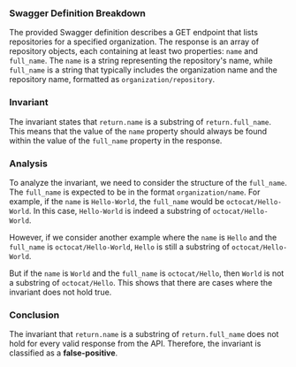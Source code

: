 ### Swagger Definition Breakdown
The provided Swagger definition describes a GET endpoint that lists repositories for a specified organization. The response is an array of repository objects, each containing at least two properties: `name` and `full_name`. The `name` is a string representing the repository's name, while `full_name` is a string that typically includes the organization name and the repository name, formatted as `organization/repository`. 

### Invariant
The invariant states that `return.name` is a substring of `return.full_name`. This means that the value of the `name` property should always be found within the value of the `full_name` property in the response. 

### Analysis
To analyze the invariant, we need to consider the structure of the `full_name`. The `full_name` is expected to be in the format `organization/name`. For example, if the `name` is `Hello-World`, the `full_name` would be `octocat/Hello-World`. In this case, `Hello-World` is indeed a substring of `octocat/Hello-World`. 

However, if we consider another example where the `name` is `Hello` and the `full_name` is `octocat/Hello-World`, `Hello` is still a substring of `octocat/Hello-World`. 

But if the `name` is `World` and the `full_name` is `octocat/Hello`, then `World` is not a substring of `octocat/Hello`. This shows that there are cases where the invariant does not hold true. 

### Conclusion
The invariant that `return.name` is a substring of `return.full_name` does not hold for every valid response from the API. Therefore, the invariant is classified as a **false-positive**.
